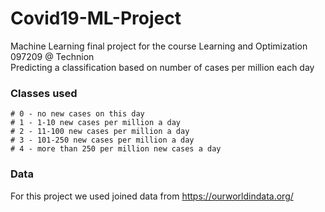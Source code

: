 # Covid19-ML-Project
Machine Learning final project for the course Learning and Optimization 097209 @ Technion \
Predicting a classification based on number of cases per million each day 
### Classes used
```
# 0 - no new cases on this day
# 1 - 1-10 new cases per million a day
# 2 - 11-100 new cases per million a day
# 3 - 101-250 new cases per million a day
# 4 - more than 250 per million new cases a day
```
### Data
For this project we used joined data from https://ourworldindata.org/
